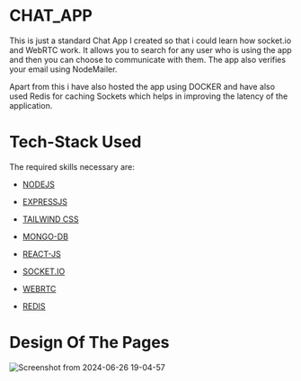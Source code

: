 # CHAT_APP

This is just a standard Chat App I created so that i could learn how socket.io and WebRTC work.
It allows you to search for any user who is using the app and then you can choose to communicate with them.
The app also verifies your email using NodeMailer.

Apart from this i have also hosted the app using DOCKER and have also used Redis for caching Sockets which helps in improving the latency of the application.

# Tech-Stack Used

The required skills necessary are:

- [NODEJS](https://nodejs.org/en) 

- [EXPRESSJS](https://expressjs.com/)

- [TAILWIND CSS](https://tailwindcss.com/)

- [MONGO-DB](https://www.mongodb.com/)

- [REACT-JS](https://react.dev/)

- [SOCKET.IO](https://socket.io/)

- [WEBRTC](https://webrtc.org/)

- [REDIS](https://redis.io/)

# Design Of The Pages
![Screenshot from 2024-06-26 19-04-57](https://github.com/involk-secure-1609/chat_app1/assets/133996079/2e507f3d-eb4b-4271-a358-fcb081701718)


